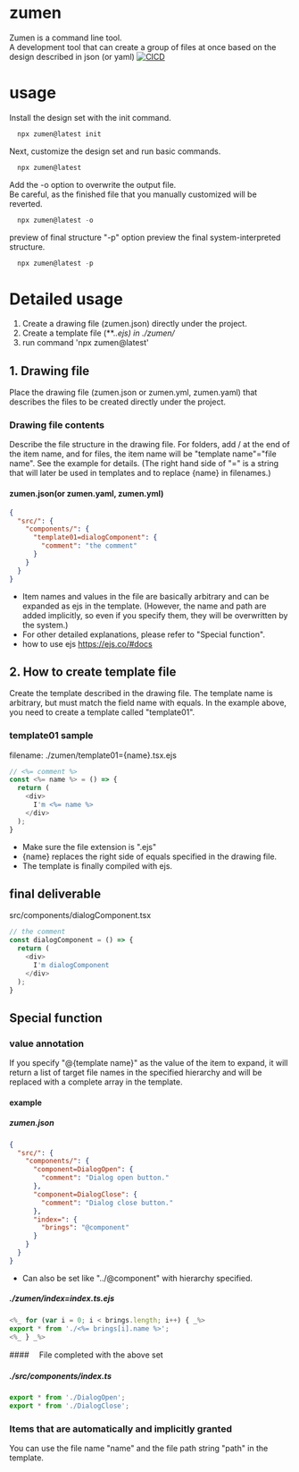 # zumen

Zumen is a command line tool.  
A development tool that can create a group of files at once based on the design described in json (or yaml)
[![CICD](https://github.com/trysd/npm-zumen/actions/workflows/release.yml/badge.svg)](https://github.com/trysd/npm-zumen/actions/workflows/release.yml)

# usage

Install the design set with the init command.
```js
  npx zumen@latest init
```
Next, customize the design set and run basic commands.
```js
  npx zumen@latest
```
Add the -o option to overwrite the output file.  
Be careful, as the finished file that you manually customized will be reverted.
```js
  npx zumen@latest -o
```
preview of final structure
"-p" option preview the final system-interpreted structure.
```js
  npx zumen@latest -p
```

# Detailed usage

  1. Create a drawing file (zumen.json) directly under the project.
  2. Create a template file (**.*.ejs) in ./zumen/*
  3. run command 'npx zumen@latest'

## 1. Drawing file

Place the drawing file (zumen.json or zumen.yml, zumen.yaml) that describes the files to be created directly under the project.

### Drawing file contents

Describe the file structure in the drawing file. For folders, add / at the end of the item name, and for files, the item name will be "template name"="file name". See the example for details.
(The right hand side of "=" is a string that will later be used in templates and to replace {name} in filenames.)

#### zumen.json(or zumen.yaml, zumen.yml)

```json
{
  "src/": {
    "components/": {
      "template01=dialogComponent": {
        "comment": "the comment"
      }
    }
  }
}
```
- Item names and values in the file are basically arbitrary and can be expanded as ejs in the template. (However, the name and path are added implicitly, so even if you specify them, they will be overwritten by the system.)
- For other detailed explanations, please refer to "Special function".
- how to use ejs https://ejs.co/#docs

## 2. How to create template file

Create the template described in the drawing file. The template name is arbitrary, but must match the field name with equals.
In the example above, you need to create a template called "template01".

### template01 sample
filename: ./zumen/template01={name}.tsx.ejs
```js
// <%= comment %>
const <%= name %> = () => {
  return (
    <div>
      I'm <%= name %>
    </div>
  );
}
```
- Make sure the file extension is ".ejs"
- {name} replaces the right side of equals specified in the drawing file.
- The template is finally compiled with ejs.

## final deliverable

src/components/dialogComponent.tsx
```js
// the comment
const dialogComponent = () => {
  return (
    <div>
      I'm dialogComponent
    </div>
  );
}
```

## Special function

### value annotation

If you specify "@{template name}" as the value of the item to expand, it will return a list of target file names in the specified hierarchy and will be replaced with a complete array in the template.

#### example
##### zumen.json
```json
{
  "src/": {
    "components/": {
      "component=DialogOpen": {
        "comment": "Dialog open button."
      },
      "component=DialogClose": {
        "comment": "Dialog close button."
      },
      "index=": {
        "brings": "@component"
      }
    }
  }
}
```
- Can also be set like "../@component" with hierarchy specified.

##### ./zumen/index=index.ts.ejs
```js
<%_ for (var i = 0; i < brings.length; i++) { _%>
export * from './<%= brings[i].name %>';
<%_ } _%>
```

####　 File completed with the above set
##### ./src/components/index.ts
```js
export * from './DialogOpen';
export * from './DialogClose';
```

### Items that are automatically and implicitly granted
You can use the file name "name" and the file path string "path" in the template.
